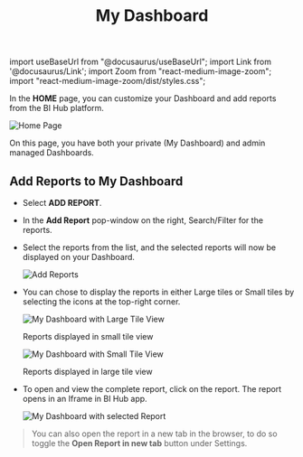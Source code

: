 ﻿---
id: my-dashboard
title: My Dashboard
---

import useBaseUrl from "@docusaurus/useBaseUrl"; 
import Link from '@docusaurus/Link'; 
import Zoom from "react-medium-image-zoom"; 
import "react-medium-image-zoom/dist/styles.css";

In the **HOME** page, you can customize your Dashboard and add reports from the BI Hub platform.

  <div class="center">
    <Zoom>
      <img alt="Home Page" src={useBaseUrl('doc-images/user-guide/my-dashboard.png')}/>
    </Zoom>
  </div>

On this page, you have both your private (My Dashboard) and admin managed Dashboards.

## Add Reports to My Dashboard

* Select **ADD REPORT**.
* In the **Add Report** pop-window on the right, Search/Filter for the reports. 
* Select the reports from the list, and the selected reports will now be displayed on your Dashboard.

  <div class="center">
    <Zoom>
      <img alt="Add Reports" src={useBaseUrl('doc-images/user-guide/add-report.png')}/>
    </Zoom>
  </div>

* You can chose to display the reports in either Large tiles or Small tiles by selecting the icons at the top-right corner.

  <div class="center">
    <Zoom>
      <img alt="My Dashboard with Large Tile View" src={useBaseUrl('doc-images/user-guide/home3_.png')}/>
    </Zoom>
    <p>Reports displayed in small tile view</p>
  </div>


  <div class="center">
    <Zoom>
      <img alt="My Dashboard with Small Tile View" src={useBaseUrl('doc-images/user-guide/home4_.png')}/>
    </Zoom>
    <p>Reports displayed in large tile view</p>
  </div>

* To open and view the complete report, click on the report. The report opens in an Iframe in BI Hub app.

  <div class="center">
    <Zoom>
      <img alt="My Dashboard with selected Report" src={useBaseUrl('doc-images/user-guide/home5_.png')}/>
    </Zoom>
  </div>

> You can also open the report in a new tab in the browser, to do so toggle the **Open Report in new tab** button under Settings.
